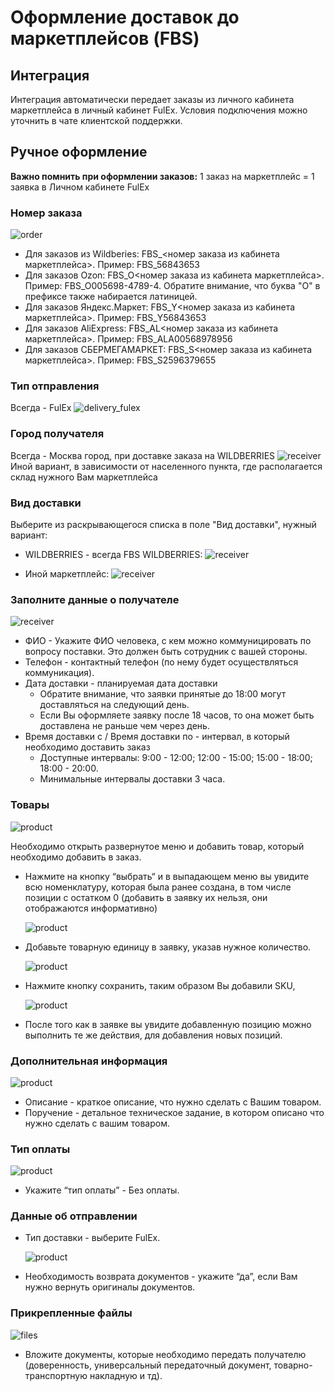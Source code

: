 # Оформление доставок до маркетплейсов (FBS)

## Интеграция
Интеграция автоматически передает заказы из личного кабинета маркетплейса в личный кабинет FulEx. Условия подключения можно уточнить в чате клиентской поддержки.

## Ручное оформление
**Важно помнить при оформлении заказов:** 1 заказ на маркетплейс = 1 заявка в Личном кабинете FulEx

### Номер заказа

![order](img/order_number.png)
- Для заказов из Wildberies: FBS_\<номер заказа из кабинета маркетплейса\>. Пример: FBS_56843653
- Для заказов Ozon: FBS_O<номер заказа из кабинета маркетплейса>. Пример: FBS_O005698-4789-4. Обратите внимание, что буква "О" в префиксе также набирается латиницей.
- Для заказов Яндекс.Маркет: FBS_Y<номер заказа из кабинета маркетплейса>. Пример: FBS_Y56843653
- Для заказов AliExpress: FBS_AL<номер заказа из кабинета маркетплейса>. Пример: FBS_ALA00568978956
- Для заказов СБЕРМЕГАМАРКЕТ: FBS_S<номер заказа из кабинета маркетплейса>. Пример: FBS_S2596379655


### Тип отправления
Всегда - FulEx
![delivery_fulex](img/delivery_fulex.png) 
### Город получателя
Всегда - Москва город, при доставке заказа на WILDBERRIES
![receiver](img/delivery_city_moscow.png)
Иной вариант, в зависимости от населенного пункта, где располагается склад нужного Вам маркетплейса

### Вид доставки
Выберите из раскрывающегося списка в поле "Вид доставки", нужный вариант:
-  WILDBERRIES - всегда FBS WILDBERRIES:
![receiver](img/delivery_pvz_fbs.png)

-  Иной маркетплейс:
![receiver](img/delivery_pvz_fbs_inoe.png)

### Заполните данные о получателе

![receiver](img/receiver_data_tc.png)
- ФИО - Укажите ФИО человека, с кем можно коммуницировать по вопросу поставки. Это должен быть сотрудник с вашей стороны. 
- Телефон - контактный телефон (по нему будет осуществляться коммуникация).
- Дата доставки - планируемая дата доставки
  - Обратите внимание, что заявки принятые до 18:00 могут доставляться на следующий день.
  - Если Вы оформляете заявку после 18 часов, то она может быть доставлена не раньше чем через день.
- Время доставки с / Время доставки по - интервал, в который необходимо доставить заказ
  - Доступные интервалы: 9:00 - 12:00; 12:00 - 15:00; 15:00 - 18:00; 18:00 - 20:00. 
  - Минимальные интервалы доставки 3 часа.

### Товары

![product](img/product.png)

Необходимо открыть развернутое меню и добавить товар, который  необходимо добавить в заказ.

- Нажмите на кнопку “выбрать“ и в выпадающем меню вы увидите всю номенклатуру, которая была ранее создана, в том числе позиции с остатком 0 (добавить в заявку их нельзя, они отображаются информативно)

  ![product](img/add_product.png)
- Добавьте товарную единицу в заявку, указав нужное количество.

  ![product](img/select_product.png)
- Нажмите кнопку сохранить, таким образом Вы добавили SKU, 

  ![product](img/edit_product.png)
- После того как в заявке вы увидите добавленную позицию можно выполнить те же действия, для добавления новых позиций.

### Дополнительная информация

![product](img/description.png)
- Описание - краткое описание, что нужно сделать с Вашим товаром.
- Поручение - детальное техническое задание, в котором описано что нужно сделать с вашим товаром.

### Тип оплаты

![product](img/payment_pickup.png)
- Укажите “тип оплаты” - Без оплаты. 

### Данные об отправлении
- Тип доставки - выберите FulEx.

    ![product](img/delivery_type_tc.png)
- Необходимость возврата документов - укажите “да”, если Вам нужно вернуть оригиналы документов.

### Прикрепленные файлы

![files](img/attached_files.png)
- Вложите документы, которые необходимо передать получателю (доверенность, универсальный передаточный документ, товарно-транспортную накладную и тд).
